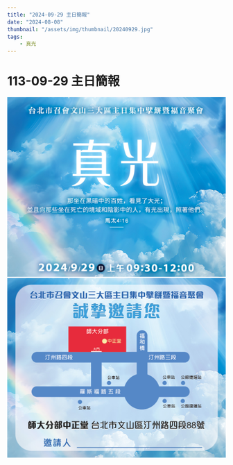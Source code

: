 ```yaml
---
title: "2024-09-29 主日簡報"
date: "2024-08-08"
thumbnail: "/assets/img/thumbnail/20240929.jpg"
tags:
    - 真光
---
```


# 113-09-29 主日簡報

<img src="/assets/img/thumbnail/20240929.jpg" alt="真光" style="box-shadow: 5px 5px 10px \#888;">

<img src="/assets/img/thumbnail/20240929-1.jpg" alt="邀請卡" style="box-shadow: 5px 5px 10px \#888;">
